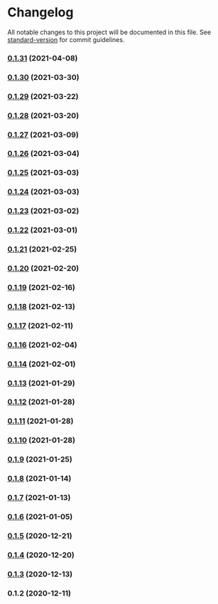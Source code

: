 # Changelog

All notable changes to this project will be documented in this file. See [standard-version](https://github.com/conventional-changelog/standard-version) for commit guidelines.

### [0.1.31](https://github.com/xtokenmarket/js/compare/v0.1.30...v0.1.31) (2021-04-08)

### [0.1.30](https://github.com/xtokenmarket/js/compare/v0.1.29...v0.1.30) (2021-03-30)

### [0.1.29](https://github.com/xtokenmarket/js/compare/v0.1.28...v0.1.29) (2021-03-22)

### [0.1.28](https://github.com/xtokenmarket/js/compare/v0.1.27...v0.1.28) (2021-03-20)

### [0.1.27](https://github.com/xtokenmarket/js/compare/v0.1.26...v0.1.27) (2021-03-09)

### [0.1.26](https://github.com/xtokenmarket/js/compare/v0.1.25...v0.1.26) (2021-03-04)

### [0.1.25](https://github.com/xtokenmarket/js/compare/v0.1.24...v0.1.25) (2021-03-03)

### [0.1.24](https://github.com/xtokenmarket/js/compare/v0.1.23...v0.1.24) (2021-03-03)

### [0.1.23](https://github.com/xtokenmarket/js/compare/v0.1.22...v0.1.23) (2021-03-02)

### [0.1.22](https://github.com/xtokenmarket/js/compare/v0.1.21...v0.1.22) (2021-03-01)

### [0.1.21](https://github.com/xtokenmarket/js/compare/v0.1.20...v0.1.21) (2021-02-25)

### [0.1.20](https://github.com/xtokenmarket/js/compare/v0.1.19...v0.1.20) (2021-02-20)

### [0.1.19](https://github.com/xtokenmarket/js/compare/v0.1.18...v0.1.19) (2021-02-16)

### [0.1.18](https://github.com/xtokenmarket/js/compare/v0.1.17...v0.1.18) (2021-02-13)

### [0.1.17](https://github.com/xtokenmarket/js/compare/v0.1.16...v0.1.17) (2021-02-11)

### [0.1.16](https://github.com/xtokenmarket/js/compare/v0.1.14...v0.1.16) (2021-02-04)

### [0.1.14](https://github.com/xtokenmarket/js/compare/v0.1.13...v0.1.14) (2021-02-01)

### [0.1.13](https://github.com/xtokenmarket/js/compare/v0.1.12...v0.1.13) (2021-01-29)

### [0.1.12](https://github.com/xtokenmarket/js/compare/v0.1.11...v0.1.12) (2021-01-28)

### [0.1.11](https://github.com/xtokenmarket/js/compare/v0.1.10...v0.1.11) (2021-01-28)

### [0.1.10](https://github.com/xtokenmarket/js/compare/v0.1.9...v0.1.10) (2021-01-28)

### [0.1.9](https://github.com/xtokenmarket/js/compare/v0.1.8...v0.1.9) (2021-01-25)

### [0.1.8](https://github.com/xtokenmarket/js/compare/v0.1.7...v0.1.8) (2021-01-14)

### [0.1.7](https://github.com/xtokenmarket/js/compare/v0.1.6...v0.1.7) (2021-01-13)

### [0.1.6](https://github.com/xtokenmarket/js/compare/v0.1.5...v0.1.6) (2021-01-05)

### [0.1.5](https://github.com/xtokenmarket/js/compare/v0.1.4...v0.1.5) (2020-12-21)

### [0.1.4](https://github.com/xtokenmarket/js/compare/v0.1.3...v0.1.4) (2020-12-20)

### [0.1.3](https://github.com/xtokenmarket/js/compare/v0.1.2...v0.1.3) (2020-12-13)

### 0.1.2 (2020-12-11)
